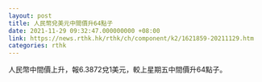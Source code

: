 ```yaml
---
layout: post
title: 人民幣兌美元中間價升64點子
date: 2021-11-29 09:32:47.000000000 +08:00
link: https://news.rthk.hk/rthk/ch/component/k2/1621859-20211129.htm
categories: rthk
---
```


人民幣中間價上升，報6.3872兌1美元，較上星期五中間價升64點子。
